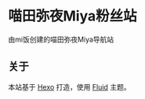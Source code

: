 # 喵田弥夜Miya粉丝站

由mi饭创建的喵田弥夜Miya导航站

## 关于

本站基于 [Hexo](https://github.com/hexojs/hexo) 打造，使用 [Fluid](https://github.com/fluid-dev/hexo-theme-fluid) 主题。
